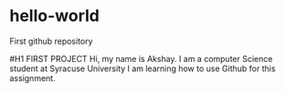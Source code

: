 # hello-world
First github repository 

#H1 FIRST PROJECT
Hi, my name is Akshay. I am a computer Science student at Syracuse University
I am learning how to use Github for this assignment. 
